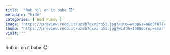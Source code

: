 ```yaml
---
title:  "Rub oil on it babe 😈"
metadate: "hide"
categories: [ God Pussy ]
image: "https://preview.redd.it/uzsb7qxvirq51.jpg?auto=webp&s=a6d0f877ee641eec46c608f641acecfbdbb364fe"
thumb: "https://preview.redd.it/uzsb7qxvirq51.jpg?width=1080&crop=smart&auto=webp&s=57c383f62e60e5a63524cb521b20619be12fedb8"
visit: ""
---
```

Rub oil on it babe 😈
